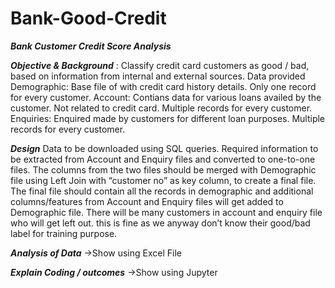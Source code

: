 # Bank-Good-Credit
***Bank Customer Credit Score Analysis***

***Objective & Background*** :
Classify credit card customers as good / bad, based on information from internal and external sources. 
Data provided
Demographic: Base file of with credit card history details. Only one record for every customer.
Account: Contians data for various loans availed by the customer. Not related to credit card. Multiple records for every customer.
Enquiries: Enquired made by customers for different loan purposes. Multiple records for every customer.	


***Design***
Data to be downloaded using SQL queries.
Required information to be extracted from Account and Enquiry files and converted to one-to-one files.
The columns from the two files should be merged with Demographic file using Left Join with “customer no” as key column, to create a final file. The final file should contain all the records in demographic and additional columns/features from Account and Enquiry files will get added to Demographic file.
There will be many customers in account and enquiry file who will get left out. this is fine as we anyway don’t know their good/bad label for training purpose.

*****Analysis of Data*****
->Show using Excel File

*****Explain Coding / outcomes*****
->Show using Jupyter









